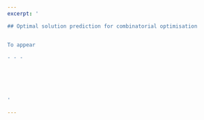 ```yaml
---
excerpt: '

## Optimal solution prediction for combinatorial optimisation 


To appear

- - -






'

---
```

